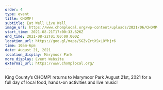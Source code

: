 ```yaml
---
order: 4
type: event
title: CHOMP!
subtitle: Eat Well Live Well
image_url: https://www.chomplocal.org/wp-content/uploads/2021/06/CHOMP-Site-1200x628-1.png?uupdatedAt=1628230081389
start_time: 2021-08-21T17:00:33.626Z
end_time: 2021-08-22T01:00:00.000Z
location_url: https://goo.gl/maps/SGZvZrtXSxL8Yhjr6
time: 10am-6pm
date: August 21, 2021
location_display: Marymoor Park
more_display: Event Website
external_url: https://www.chomplocal.org/
---
```


King County’s CHOMP! returns to Marymoor Park August 21st, 2021 for a full day of local food, hands-on activities and live music!
